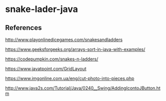 # snake-lader-java

<h2> References </h2>

<a>http://www.playonlinedicegames.com/snakesandladders</a>

<a>https://www.geeksforgeeks.org/arrays-sort-in-java-with-examples/</a>

<a>https://codepumpkin.com/snakes-n-ladders/</a>

<a>https://www.javatpoint.com/GridLayout</a>

<a>https://www.imgonline.com.ua/eng/cut-photo-into-pieces.php</a>

<a>http://www.java2s.com/Tutorial/Java/0240__Swing/AddingIcontoJButton.htm</a>
